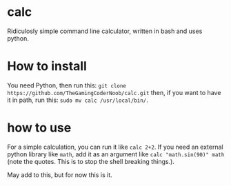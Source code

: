 # calc
Ridiculosly simple command line calculator, written in bash and uses python.

# How to install

You need Python, then run this:
```git clone https://github.com/TheGamingCoderNoob/calc.git```
then, if you want to have it in path, run this:
```sudo mv calc /usr/local/bin/```.

# how to use

For a simple calculation, you can run it like `calc 2+2`.
If you need an external python library like `math`, add it as an argument like `calc "math.sin(90)" math` (note the quotes. This is to stop the shell breaking things.).

May add to this, but for now this is it.
